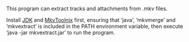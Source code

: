 This program can extract tracks and attachments from .mkv files.

Install [JDK](http://www.oracle.com/technetwork/java/javase/downloads/index.html) and [MkvToolnix](https://mkvtoolnix.download/downloads.html#macosx) first, ensuring that ‘java’, ‘mkvmerge’ and ‘mkvextract’ is included in the PATH environment variable,
then execute ‘java -jar mkvextract.jar’ to run the program.